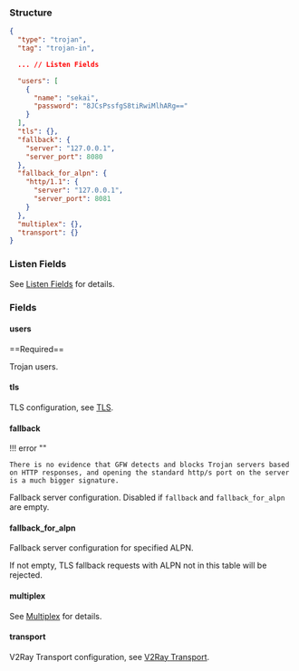 ### Structure

```json
{
  "type": "trojan",
  "tag": "trojan-in",

  ... // Listen Fields

  "users": [
    {
      "name": "sekai",
      "password": "8JCsPssfgS8tiRwiMlhARg=="
    }
  ],
  "tls": {},
  "fallback": {
    "server": "127.0.0.1",
    "server_port": 8080
  },
  "fallback_for_alpn": {
    "http/1.1": {
      "server": "127.0.0.1",
      "server_port": 8081
    }
  },
  "multiplex": {},
  "transport": {}
}
```

### Listen Fields

See [Listen Fields](/configuration/shared/listen) for details.

### Fields

#### users

==Required==

Trojan users.

#### tls

TLS configuration, see [TLS](/configuration/shared/tls/#inbound).

#### fallback

!!! error ""

    There is no evidence that GFW detects and blocks Trojan servers based on HTTP responses, and opening the standard http/s port on the server is a much bigger signature.

Fallback server configuration. Disabled if `fallback` and `fallback_for_alpn` are empty.

#### fallback_for_alpn

Fallback server configuration for specified ALPN.

If not empty, TLS fallback requests with ALPN not in this table will be rejected.

#### multiplex

See [Multiplex](/configuration/shared/multiplex#inbound) for details.

#### transport

V2Ray Transport configuration, see [V2Ray Transport](/configuration/shared/v2ray-transport).
